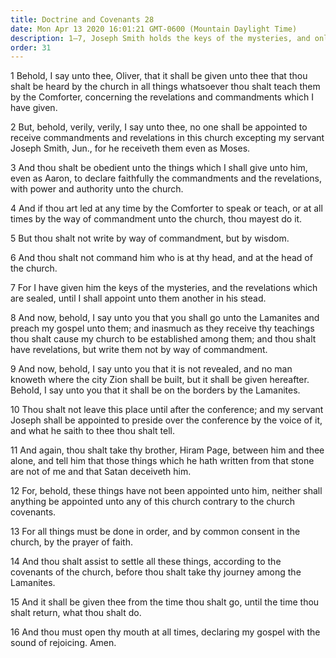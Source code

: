 ```yaml
---
title: Doctrine and Covenants 28
date: Mon Apr 13 2020 16:01:21 GMT-0600 (Mountain Daylight Time)
description: 1–7, Joseph Smith holds the keys of the mysteries, and only he receives revelations for the Church; 8–10, Oliver Cowdery is to preach to the Lamanites; 11–16, Satan deceived Hiram Page and gave him false revelations.
order: 31
---
```


1 Behold, I say unto thee, Oliver, that it shall be given unto thee that thou shalt be heard by the church in all things whatsoever thou shalt teach them by the Comforter, concerning the revelations and commandments which I have given.

2 But, behold, verily, verily, I say unto thee, no one shall be appointed to receive commandments and revelations in this church excepting my servant Joseph Smith, Jun., for he receiveth them even as Moses.

3 And thou shalt be obedient unto the things which I shall give unto him, even as Aaron, to declare faithfully the commandments and the revelations, with power and authority unto the church.

4 And if thou art led at any time by the Comforter to speak or teach, or at all times by the way of commandment unto the church, thou mayest do it.

5 But thou shalt not write by way of commandment, but by wisdom.

6 And thou shalt not command him who is at thy head, and at the head of the church.

7 For I have given him the keys of the mysteries, and the revelations which are sealed, until I shall appoint unto them another in his stead.

8 And now, behold, I say unto you that you shall go unto the Lamanites and preach my gospel unto them; and inasmuch as they receive thy teachings thou shalt cause my church to be established among them; and thou shalt have revelations, but write them not by way of commandment.

9 And now, behold, I say unto you that it is not revealed, and no man knoweth where the city Zion shall be built, but it shall be given hereafter. Behold, I say unto you that it shall be on the borders by the Lamanites.

10 Thou shalt not leave this place until after the conference; and my servant Joseph shall be appointed to preside over the conference by the voice of it, and what he saith to thee thou shalt tell.

11 And again, thou shalt take thy brother, Hiram Page, between him and thee alone, and tell him that those things which he hath written from that stone are not of me and that Satan deceiveth him.

12 For, behold, these things have not been appointed unto him, neither shall anything be appointed unto any of this church contrary to the church covenants.

13 For all things must be done in order, and by common consent in the church, by the prayer of faith.

14 And thou shalt assist to settle all these things, according to the covenants of the church, before thou shalt take thy journey among the Lamanites.

15 And it shall be given thee from the time thou shalt go, until the time thou shalt return, what thou shalt do.

16 And thou must open thy mouth at all times, declaring my gospel with the sound of rejoicing. Amen.
